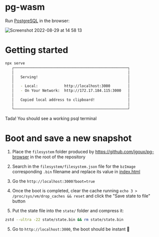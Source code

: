 
# pg-wasm

Run [PostgreSQL](https://www.postgresql.org/) in the browser:

![Screenshot 2022-08-29 at 14 58 13](https://user-images.githubusercontent.com/20510494/187206593-81811973-f2b2-45be-a5a2-d6c9cc57d973.png)

# Getting started

```bash
npx serve
   ┌────────────────────────────────────────────────────┐
   │                                                    │
   │   Serving!                                         │
   │                                                    │
   │   - Local:            http://localhost:3000        │
   │   - On Your Network:  http://172.17.184.115:3000   │
   │                                                    │
   │   Copied local address to clipboard!               │
   │                                                    │
   └────────────────────────────────────────────────────┘
```

Tada! You should see a working psql terminal

# Boot and save a new snapshot

1. Place the `filesystem` folder produced by https://github.com/jgoux/pg-browser in the root of the repository

2. Search in the `filesystem/filesystem.json` file for the `bzImage` corresponding `.bin` filename and replace its value in [index.html](index.html#L39)

2. Go the `http://localhost:3000?boot=true`

3. Once the boot is completed, clear the cache running `echo 3 > /proc/sys/vm/drop_caches && reset` and click the "Save state to file" button

4. Put the state file into the `state/` folder and compress it:

```bash
zstd --ultra -22 state/state.bin && rm state/state.bin
```

5. Go to `http://localhost:3000`, the boot should be instant :rocket: